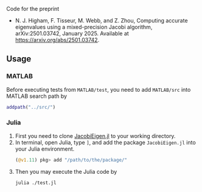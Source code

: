 Code for the preprint

 - N. J. Higham, F. Tisseur, M. Webb, and Z. Zhou,
   Computing accurate eigenvalues using a mixed-precision Jacobi algorithm,
   arXiv:2501.03742, January 2025.
   Available at https://arxiv.org/abs/2501.03742.


## Usage 

### MATLAB 
Before executing tests from `MATLAB/test`, you need to add `MATLAB/src` into MATLAB search path by 

```matlab
addpath("../src/")
```

### Julia 
1. First you need to clone [JacobiEigen.jl](https://github.com/zhengbo0503/JacobiEigen.jl) to your working directory. 
2. In terminal, open Julia, type `]`, and add the package `JacobiEigen.jl` into your Julia environment.
   ```julia 
   (@v1.11) pkg> add "/path/to/the/package/"
   ```
3. Then you may execute the Julia code by 
   ```bash 
   julia ./test.jl
   ```

